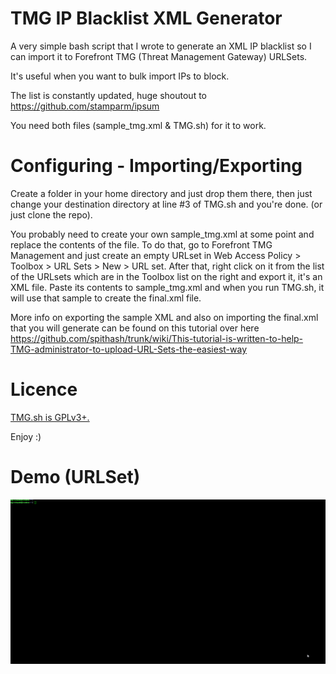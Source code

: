 # TMG IP Blacklist XML Generator
A very simple bash script that I wrote to generate an XML IP blacklist so I can import it to Forefront TMG (Threat Management Gateway) URLSets. 

It's useful when you want to bulk import IPs to block. 

The list is constantly updated, huge shoutout to https://github.com/stamparm/ipsum

You need both files (sample_tmg.xml & TMG.sh) for it to work.

# Configuring - Importing/Exporting
Create a folder in your home directory and just drop them there, then just change your destination directory at line #3 of TMG.sh and you're done. (or just clone the repo). 

You probably need to create your own sample_tmg.xml at some point and replace the contents of the file. To do that, go to Forefront TMG Management and just create an empty URLset in Web Access Policy > Toolbox > URL Sets > New > URL set. 
After that, right click on it from the list of the URLsets which are in the Toolbox list on the right and export it, it's an XML file. Paste its contents to sample_tmg.xml and when you run TMG.sh, it will use that sample to create the final.xml file.

More info on exporting the sample XML and also on importing the final.xml that you will generate can be found on this tutorial over here https://github.com/spithash/trunk/wiki/This-tutorial-is-written-to-help-TMG-administrator-to-upload-URL-Sets-the-easiest-way
# Licence
<p><a href="https://github.com/spithash/TMG-Blacklist-Generator/blob/master/LICENSE">TMG.sh is GPLv3+.</a></p>

Enjoy :)

# Demo (URLSet)
![TMG.sh execution in linux terminal](https://github.com/spithash/trunk/blob/master/TMG.gif?raw=true)

